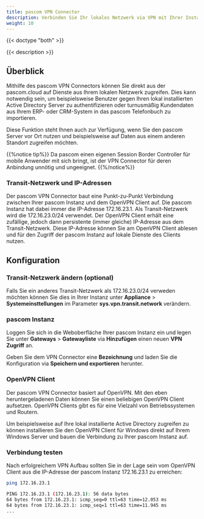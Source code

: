```yaml
---
title: pascom VPN Connector
description: Verbinden Sie Ihr lokales Netzwerk via VPN mit Ihrer Instanz in der pascom.cloud oder Ihrem lokalen pascom Server
weight: 10
---
```


{{< doctype "both"  >}}

{{< description >}}

## Überblick

Mithilfe des pascom VPN Connectors können Sie direkt aus der pascom.cloud auf Dienste aus Ihrem lokalen Netzwerk zugreifen. Dies kann notwendig sein, um beispielsweise Benutzer gegen Ihren lokal installierten Active Directory Server zu authentifizieren oder turnusmäßig Kundendaten aus Ihrem ERP- oder CRM-System in das pascom Telefonbuch zu importieren.

Diese Funktion steht Ihnen auch zur Verfügung, wenn Sie den pascom Server vor Ort nutzen und beispielsweise auf Daten aus einem anderen Standort zugreifen möchten.

{{%notice tip%}}
Da pascom einen eigenen Session Border Controller für mobile Anwender mit sich bringt, ist der VPN Connector für deren Anbindung unnötig und ungeeignet.
{{%/notice%}}

### Transit-Netzwerk und IP-Adressen

Der pascom VPN Connector baut eine Punkt-zu-Punkt Verbindung zwischen Ihrer pascom Instanz und dem OpenVPN Client auf. Die pascom Instanz hat dabei immer die IP-Adresse 172.16.23.1. Als Transit-Netzwerk wird die 172.16.23.0/24 verwendet. Der OpenVPN Client erhält eine zufällige, jedoch dann persistente (immer gleiche) IP-Adresse aus dem Transit-Netzwerk. Diese IP-Adresse können Sie am OpenVPN Client ablesen und für den Zugriff der pascom Instanz auf lokale Dienste des Clients nutzen.

## Konfiguration

### Transit-Netzwerk ändern (optional)

Falls Sie ein anderes Transit-Netzwerk als 172.16.23.0/24 verweden möchten können Sie dies in Ihrer Instanz unter **Appliance** > **Systemeinsttellungen** im Parameter **sys.vpn.transit.network** verändern. 

### pascom Instanz

Loggen Sie sich in die Weboberfläche Ihrer pascom Instanz ein und legen Sie unter **Gateways** > **Gatewayliste** via **Hinzufügen** einen neuen **VPN Zugriff** an.

Geben Sie dem VPN Connector eine **Bezeichnung** und laden Sie die Konfiguration via **Speichern und exportieren** herunter.

### OpenVPN Client

Der pascom VPN Connector basiert auf OpenVPN. Mit den eben heruntergeladenen Daten können Sie einen beliebigen OpenVPN Client aufsetzen. OpenVPN Clients gibt es für eine Vielzahl von Betriebssystemen und Routern. 

Um beispielsweise auf Ihre lokal installierte Active Directory zugreifen zu können installieren Sie den OpenVPN Client für Windows direkt auf Ihrem Windows Server und bauen die Verbindung zu Ihrer pascom Instanz auf.

### Verbindung testen

Nach erfolgreichem VPN Aufbau sollten Sie in der Lage sein vom OpenVPN Client aus die IP-Adresse der pascom Instanz 172.16.23.1 zu erreichen:

```bash
ping 172.16.23.1

PING 172.16.23.1 (172.16.23.1): 56 data bytes
64 bytes from 172.16.23.1: icmp_seq=0 ttl=63 time=12.053 ms
64 bytes from 172.16.23.1: icmp_seq=1 ttl=63 time=11.945 ms
...
```
